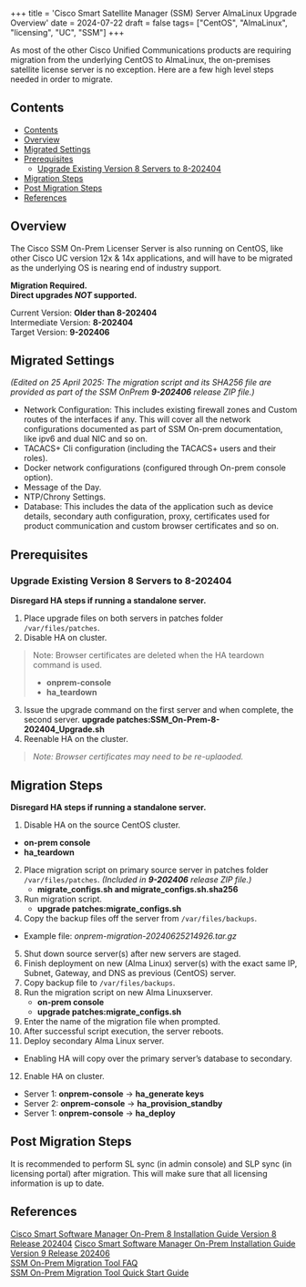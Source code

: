 +++
title = 'Cisco Smart Satellite Manager (SSM) Server AlmaLinux Upgrade Overview'
date = 2024-07-22
draft = false
tags= ["CentOS", "AlmaLinux", "licensing", "UC", "SSM"]
+++

As most of the other Cisco Unified Communications products are requiring migration from the underlying CentOS to AlmaLinux, the on-premises satellite license server is no exception. Here are a few high level steps needed in order to migrate.

<!--more-->

## Contents
- [Contents](#contents)
- [Overview](#overview)
- [Migrated Settings](#migrated-settings)
- [Prerequisites](#prerequisites)
  - [Upgrade Existing Version 8 Servers to 8-202404](#upgrade-existing-version-8-servers-to-8-202404)
- [Migration Steps](#migration-steps)
- [Post Migration Steps](#post-migration-steps)
- [References](#references)

## Overview
The Cisco SSM On-Prem Licenser Server is also running on CentOS, like other Cisco UC version 12x & 14x applications, and will have to be migrated as the underlying OS is nearing end of industry support.

**Migration Required.**  
**Direct upgrades _NOT_ supported.**

Current Version: **Older than 8-202404**  
Intermediate Version: **8-202404**  
Target Version: **9-202406**  


## Migrated Settings
*(Edited on 25 April 2025: The migration script and its SHA256 file are provided as part of the SSM OnPrem **9-202406** release ZIP file.)*  

* Network Configuration: This includes existing firewall zones and Custom routes of the interfaces if any. This will cover all the network configurations documented as part of SSM On-prem documentation, like ipv6 and dual NIC and so on.  
* TACACS+ Cli configuration (including the TACACS+ users and their roles).
* Docker network configurations (configured through On-prem console option).
* Message of the Day.
* NTP/Chrony Settings.
* Database: This includes the data of the application such as device details, secondary auth configuration, proxy, certificates used for product communication and custom browser certificates and so on. 

## Prerequisites
### Upgrade Existing Version 8 Servers to 8-202404
**Disregard HA steps if running a standalone server.**
1. Place upgrade files on both servers in patches folder `/var/files/patches`.
2. Disable HA on cluster.
> Note: Browser certificates are deleted when the HA teardown command is used.  
> * **onprem-console** 
> * **ha_teardown**
3. Issue the upgrade command on the first server and when complete, the second server.
**upgrade patches:SSM_On-Prem-8-202404_Upgrade.sh**
4. Reenable HA on the cluster.
> *Note: Browser certificates may need to be re-uplaoded.*

## Migration Steps
**Disregard HA steps if running a standalone server.**
1. Disable HA on the source CentOS cluster.
* **on-prem console**
* **ha_teardown**
2. Place migration script on primary source server in patches folder `/var/files/patches`. *(Included in **9-202406** release ZIP file.)*
   * **migrate_configs.sh  and migrate_configs.sh.sha256**
3. Run migration script.
   * **upgrade patches:migrate_configs.sh**
4.  Copy the backup files off the server from `/var/files/backups`.
   * Example file:  *onprem-migration-20240625214926.tar.gz*
5. Shut down source server(s) after new servers are staged.
6. Finish deployment on new (Alma Linux) server(s) with the exact same IP, Subnet, Gateway, and DNS as previous (CentOS) server.
7. Copy backup file to `/var/files/backups`.
8. Run the migration script on new Alma Linuxserver.
   * **on-prem console**
   * **upgrade patches:migrate_configs.sh**
9. Enter the name of the migration file when prompted.
10. After successful script execution, the server reboots.
11. Deploy secondary Alma Linux server.
* Enabling HA will copy over the primary server’s database to secondary.
12. Enable HA on cluster.
* Server 1: **onprem-console** -> **ha_generate keys**
* Server 2: **onprem-console** -> **ha_provision_standby**
* Server 1: **onprem-console** -> **ha_deploy**

## Post Migration Steps
It is recommended to perform SL sync (in admin console) and SLP sync (in licensing portal) after migration. This will make sure that all licensing information is up to date. 

## References
[Cisco Smart Software Manager On-Prem 8 Installation Guide Version 8 Release 202404](https://www.cisco.com/web/software/286326948/168202/SSM_On-Prem_8_Installation_Guide.pdf) 
[Cisco Smart Software Manager On-Prem Installation Guide Version 9 Release 202406](https://www.cisco.com/web/software/286326948/168546/SSM_On-Prem_9_Installation_Guide.pdf)  
[SSM On-Prem Migration Tool FAQ](https://www.cisco.com/web/software/286326948/168546/SSM_On-Prem_9_Migration_Tool_FAQ.pdf)  
[SSM On-Prem Migration Tool Quick Start Guide](https://www.cisco.com/web/software/286326948/168546/SSM_On-Prem_9_Migration_Tool_Quick_Start_Guide.pdf)

